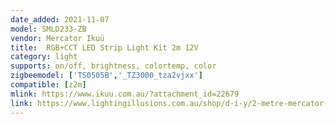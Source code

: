 ```yaml
---
date_added: 2021-11-07
model: SMLD233-ZB	
vendor: Mercator Ikuü
title:  RGB+CCT LED Strip Light Kit 2m 12V
category: light
supports: on/off, brightness, colortemp, color
zigbeemodel: ['TS0505B','_TZ3000_tza2vjxx']
compatible: [z2m]
mlink: https://www.ikuu.com.au/?attachment_id=22679
link: https://www.lightingillusions.com.au/shop/d-i-y/2-metre-mercator-smart-zigbee-12v-rgb-cct-led-strip-light-kit-smld233-zb-42774
---
```

